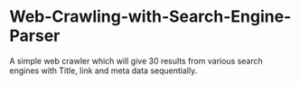 # Web-Crawling-with-Search-Engine-Parser

A simple web crawler which will give 30 results from various search engines with Title, link and meta data sequentially.
